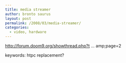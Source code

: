 ```yaml
---
title: media streamer
author: bronto saurus
layout: post
permalink: /2008/03/media-streamer/
categories:
  - video, hardware
---
```

<a href="http://forum.doom9.org/showthread.php?t=131663&#038;page=2" target="_blank" >http://forum.doom9.org/showthread.php?t &#8230; amp;page=2</a>

keywords: htpc replacement?